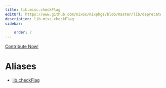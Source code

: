 ```yaml
---
title: lib.misc.checkFlag
editUrl: https://www.github.com/nixos/nixpkgs/blob/master/lib/deprecated.nix#L57C15
description: lib.misc.checkFlag
sidebar:

    order: 7
---
```


<a href="https://www.github.com/nixos/nixpkgs/blob/master/lib/deprecated.nix#L57C15">Contribute Now!</a>


# Aliases

- [lib.checkFlag](./reference/lib/lib-checkFlag)


